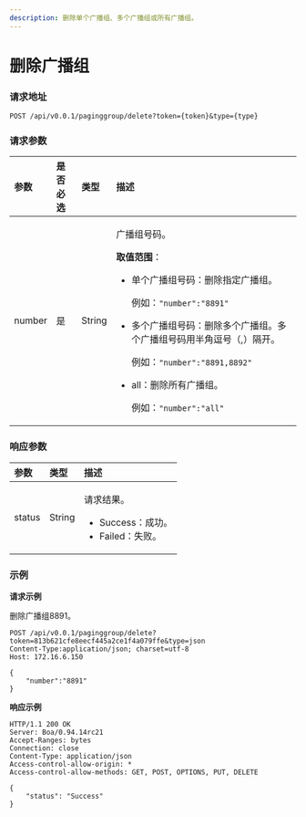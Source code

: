 ```yaml
---
description: 删除单个广播组、多个广播组或所有广播组。
---
```


# 删除广播组

### 请求地址

```text
POST /api/v0.0.1/paginggroup/delete?token={token}&type={type}
```

### 请求参数

<table>
  <thead>
    <tr>
      <th style="text-align:left">&#x53C2;&#x6570;</th>
      <th style="text-align:left">&#x662F;&#x5426;&#x5FC5;&#x9009;</th>
      <th style="text-align:left">&#x7C7B;&#x578B;</th>
      <th style="text-align:left">&#x63CF;&#x8FF0;</th>
    </tr>
  </thead>
  <tbody>
    <tr>
      <td style="text-align:left">number</td>
      <td style="text-align:left">&#x662F;</td>
      <td style="text-align:left">String</td>
      <td style="text-align:left">
        <p>&#x5E7F;&#x64AD;&#x7EC4;&#x53F7;&#x7801;&#x3002;</p>
        <p><b>&#x53D6;&#x503C;&#x8303;&#x56F4;</b>&#xFF1A;</p>
        <ul>
          <li>
            <p>&#x5355;&#x4E2A;&#x5E7F;&#x64AD;&#x7EC4;&#x53F7;&#x7801;&#xFF1A;&#x5220;&#x9664;&#x6307;&#x5B9A;&#x5E7F;&#x64AD;&#x7EC4;&#x3002;</p>
            <p>&#x4F8B;&#x5982;&#xFF1A;<code>&quot;number&quot;:&quot;8891&quot;</code>
            </p>
          </li>
          <li>
            <p>&#x591A;&#x4E2A;&#x5E7F;&#x64AD;&#x7EC4;&#x53F7;&#x7801;&#xFF1A;&#x5220;&#x9664;&#x591A;&#x4E2A;&#x5E7F;&#x64AD;&#x7EC4;&#x3002;&#x591A;&#x4E2A;&#x5E7F;&#x64AD;&#x7EC4;&#x53F7;&#x7801;&#x7528;&#x534A;&#x89D2;&#x9017;&#x53F7;&#xFF08;,&#xFF09;&#x9694;&#x5F00;&#x3002;</p>
            <p>&#x4F8B;&#x5982;&#xFF1A;<code>&quot;number&quot;:&quot;8891,8892&quot;</code>
            </p>
          </li>
          <li>
            <p>all&#xFF1A;&#x5220;&#x9664;&#x6240;&#x6709;&#x5E7F;&#x64AD;&#x7EC4;&#x3002;</p>
            <p>&#x4F8B;&#x5982;&#xFF1A;<code>&quot;number&quot;:&quot;all&quot;</code>
            </p>
          </li>
        </ul>
      </td>
    </tr>
  </tbody>
</table>

### 响应参数

<table>
  <thead>
    <tr>
      <th style="text-align:left">&#x53C2;&#x6570;</th>
      <th style="text-align:left">&#x7C7B;&#x578B;</th>
      <th style="text-align:left">&#x63CF;&#x8FF0;</th>
    </tr>
  </thead>
  <tbody>
    <tr>
      <td style="text-align:left">status</td>
      <td style="text-align:left">String</td>
      <td style="text-align:left">
        <p>&#x8BF7;&#x6C42;&#x7ED3;&#x679C;&#x3002;</p>
        <ul>
          <li>Success&#xFF1A;&#x6210;&#x529F;&#x3002;</li>
          <li>Failed&#xFF1A;&#x5931;&#x8D25;&#x3002;</li>
        </ul>
      </td>
    </tr>
  </tbody>
</table>

### 示例

**请求示例**

删除广播组8891。

```text
POST /api/v0.0.1/paginggroup/delete?token=813b621cfe8eecf445a2ce1f4a079ffe&type=json
Content-Type:application/json; charset=utf-8
Host: 172.16.6.150

{
    "number":"8891"
}
```

**响应示例**

```text
HTTP/1.1 200 OK
Server: Boa/0.94.14rc21
Accept-Ranges: bytes
Connection: close
Content-Type: application/json
Access-control-allow-origin: *
Access-control-allow-methods: GET, POST, OPTIONS, PUT, DELETE

{
    "status": "Success"
}
```

